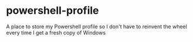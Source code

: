 # powershell-profile
A place to store my Powershell profile so I don't have to reinvent the wheel every time I get a fresh copy of Windows
